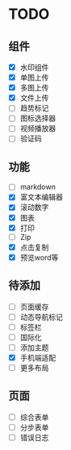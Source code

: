 # TODO

## 组件

- [x] 水印组件
- [x] 单图上传
- [x] 多图上传
- [x] 文件上传
- [ ] 趋势标记
- [ ] 图标选择器
- [ ] 视频播放器
- [ ] 验证码

## 功能

- [ ] markdown
- [x] 富文本编辑器
- [x] 滚动数字
- [x] 图表
- [x] 打印
- [ ] Zip
- [x] 点击复制
- [x] 预览word等

## 待添加
- [ ] 页面缓存
- [ ] 动态导航标记
- [ ] 标签栏
- [ ] 国际化
- [ ] 添加主题
- [x] 手机端适配
- [ ] 更多布局

## 页面
- [ ] 综合表单
- [ ] 分步表单
- [ ] 错误日志